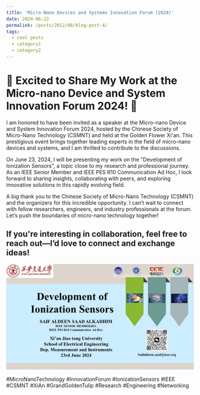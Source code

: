 ```yaml
---
title: 'Micro-Nano Devices and Systems Innovation Forum (2024)'
date: 2024-06-22
permalink: /posts/2012/08/blog-post-4/
tags:
  - cool posts
  - category1
  - category2
---
```


🌟 Excited to Share My Work at the Micro-nano Device and System Innovation Forum 2024! 🌟
======
I am honored to have been invited as a speaker at the Micro-nano Device and System Innovation Forum 2024, hosted by the Chinese Society of Micro-Nano Technology (CSMNT) and held at the Golden Flower Xi'an. This prestigious event brings together leading experts in the field of micro-nano devices and systems, and I am thrilled to contribute to the discussions.

On June 23, 2024, I will be presenting my work on the "Development of Ionization Sensors", a topic close to my research and professional journey. As an IEEE Senior Member and IEEE PES R10 Communication Ad Hoc, I look forward to sharing insights, collaborating with peers, and exploring innovative solutions in this rapidly evolving field.

A big thank you to the Chinese Society of Micro-Nano Technology (CSMNT) and the organizers for this incredible opportunity. I can’t wait to connect with fellow researchers, engineers, and industry professionals at the forum. Let’s push the boundaries of micro-nano technology together!

If you're interesting in collaboration, feel free to reach out—I’d love to connect and exchange ideas!
------

![image](https://github.com/SaifaldeenALKADHIM/SaifaldeenALKADHIM.github.io/blob/master/images/Micro-nano%20Device%20and%20System%20Innovation%20Forum%202024.jpg)


#MicroNanoTechnology #InnovationForum #IonizationSensors #IEEE #CSMNT #XiAn #GrandGoldenTulip #Research #Engineering #Networking

